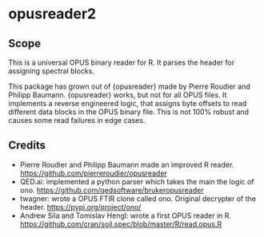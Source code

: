 # opusreader2

## Scope

This is a universal OPUS binary reader for R. It parses the header for assigning
spectral blocks.

This package has grown out of {opusreader} made by Pierre Roudier and Philipp
Baumann. {opusreader} works, but not for all OPUS files. It implements a reverse
engineered logic, that assigns byte offsets to read different data blocks in the
OPUS binary file. This is not 100% robust and causes some read failures in edge
cases.

## Credits

- Pierre Roudier and Philipp Baumann made an improved R reader.
  https://github.com/pierreroudier/opusreader
- QED.ai: implemented a python parser which takes the main the logic of
  ono.
  https://github.com/qedsoftware/brukeropusreader
- twagner: wrote a OPUS FTIR clone called ono. Original decrypter of the header.
  https://pypi.org/project/ono/
- Andrew Sila and Tomislav Hengl: wrote a first OPUS reader in R.
  https://github.com/cran/soil.spec/blob/master/R/read.opus.R